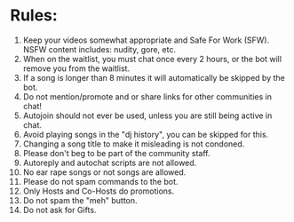 Rules:
=========
<ol>
<li> Keep your videos somewhat appropriate and Safe For Work (SFW). NSFW content includes: nudity, gore, etc. </li>
<li> When on the waitlist, you must chat once every 2 hours, or the bot will remove you from the waitlist. </li>
<li> If a song is longer than 8 minutes it will automatically be skipped by the bot. </li>
<li> Do not mention/promote and or share links for other communities in chat! </li>
<li> Autojoin should not ever be used, unless you are still being active in chat. </li>
<li> Avoid playing songs in the "dj history", you can be skipped for this. </li>
<li> Changing a song title to make it misleading is not condoned. </li>
<li> Please don't beg to be part of the community staff. </li>
<li> Autoreply and autochat scripts are not allowed. </li>
<li> No ear rape songs or not songs are allowed. </li>
<li> Please do not spam commands to the bot. </li>
<li> Only Hosts and Co-Hosts do promotions. </li>
<li> Do not spam the "meh" button. </li>
<li> Do not ask for Gifts. </li>
</ol>
 
 
